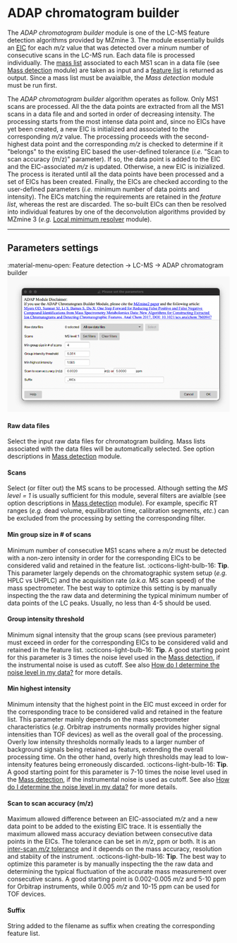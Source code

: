 # **ADAP chromatogram builder**
The _ADAP chromatogram builder_ module is one of the LC-MS feature detection algorithms provided by MZmine 3. The module essentially builds an [EIC](../../terminology/general-terminology.md#extracted-ion-chromatogram) for each _m/z_ value that was detected over a minum number of consecutive scans in the LC-MS run.
Each data file is processed individually. The [mass list](../../terminology/general-terminology.md#mass-list) associated to each MS1 scan in a data file (see [Mass detection](../featdet_mass_detection/mass-detection.md) module) are taken as input and a [feature list](../../terminology/general-terminology.md#feature-list) is returned as output. Since a mass list must be avaialble, the _Mass detection_ module must be run first.

The _ADAP chromatogram builder_ algorithm operates as follow. Only MS1 scans are processed. All the the data points are extracted from all the MS1 scans in a data file and and sorted in order of decreasing intensity. The processing starts from the most intense data point and, since no EICs have yet been created, a new EIC is initialized and associated to the corresponding _m/z_ value. The processing proceeds with the second-highest data point and the corresponding _m/z_ is checked to determine if it "belongs" to the existing EIC based the user-defined tolerance (_i.e._ "Scan to scan accuracy (m/z)" parameter). If so, the data point is added to the EIC and the EIC-associated _m/z_ is updated. Otherwise, a new EIC is inizialized. The process is iterated until all the data points have been processed and a set of EICs has been created. Finally, the EICs are checked according to the user-defined parameters (_i.e._ minimum number of data points and intensity). The EICs matching the requirements are retained in the _feature list_, whereas the rest are discarded. The so-built EICs can then be resolved into individual features by one of the deconvolution algorithms provided by MZmine 3 (_e.g._ [Local mimimum resolver](../featdet_resolver_local_minimum/local-minimum-resolver.md) module).

---
## Parameters settings
:material-menu-open: Feature detection → LC-MS → ADAP chromatogram builder
![ADAP Chromatogram Builder](adap_chromatogram_builder.png)

#### **Raw data files**
Select the input raw data files for chromatogram building. Mass lists associated with the data files will be automatically selected. See option descriptions in [Mass detection](../featdet_mass_detection/mass-detection.md#parameters-settings) module.

####  **Scans**
Select (or filter out) the MS scans to be processed. Although setting the _MS level = 1_ is usually sufficient for this module, several filters are avialble (see option descriptions in [Mass detection](../featdet_mass_detection/mass-detection.md#parameters-settings) module). For example, specific RT ranges (_e.g._ dead volume, equilibration time, calibration segments, _etc._) can be excluded from the processing by setting the corresponding filter.

####  **Min group size in # of scans**
Minimum number of consecutive MS1 scans where a _m/z_ must be detected with a non-zero intensity in order for the corresponding EICs to be considered valid and retained in the feature list.
:octicons-light-bulb-16: **Tip**. This parameter largely depends on the chromatographic system setup (_e.g._ HPLC vs UHPLC) and the acquisition rate (_a.k.a._ MS scan speed) of the mass spectrometer. The best way to optimize this setting is by manually inspecting the the raw data and determining the typical minimum number of data points of the LC peaks. Usually, no less than 4-5 should be used.

#### **Group intensity threshold**
Minimum signal intensity that the group scans (see previous parameter) must exceed in order for the corresponding EICs to be considered valid and retained in the feature list.
:octicons-light-bulb-16: **Tip**. A good starting point for this parameter is 3 times the noise level used in the [Mass detection](../featdet_mass_detection/mass-detection.md), if the instrumental noise is used as cutoff. See also [How do I determine the noise level in my data?](../featdet_mass_detection/mass-detection.md#how-do-i-determine-the-noise-level-in-my-data) for more details.

#### **Min highest intensity**
Minimum intensity that the highest point in the EIC must exceed in order for the corresponding trace to be considered valid and retained in the feature list. This parameter mainly depends on the mass spectrometer characteristics (_e.g._ Orbitrap instruments normally provides higher signal intensities than TOF devices) as well as the overall goal of the processing. Overly low intensity thresholds normally leads to a larger number of background signals being retained as featurs, extending the overall processing time. On the other hand, overly high thresholds may lead to low-intensity features being erroneously discarded.
:octicons-light-bulb-16: **Tip**. A good starting point for this parameter is 7-10 times the noise level used in the [Mass detection](../featdet_mass_detection/mass-detection.md), if the instrumental noise is used as cutoff. See also [How do I determine the noise level in my data?](../featdet_mass_detection/mass-detection.md#how-do-i-determine-the-noise-level-in-my-data) for more details.

#### **Scan to scan accuracy (m/z)**
Maximum allowed difference between an EIC-associated _m/z_ and a new data point to be added to the existing EIC trace. It is essentially the maximum allowed mass accuracy deviation between consecutive data points in the EICs. The tolerance can be set in _m/z_, ppm or both. It is an [inter-scan _m/z_ tolerance](../../terminology/general-terminology.md#intra-and-inter-scan-tolerances) and it depends on the mass accuracy, resolution and stabiity of the instrument.
:octicons-light-bulb-16: **Tip**. The best way to optimize this parameter is by manually inspecting the the raw data and determining the typical fluctuation of the accurate mass measurement over consecutive scans. A good starting point is 0.002-0.005 _m/z_ and 5-10 ppm for Orbitrap instruments, while 0.005 _m/z_ and 10-15 ppm can be used for TOF devices. 

#### **Suffix**
String added to the filename as suffix when creating the corresponding feature list.